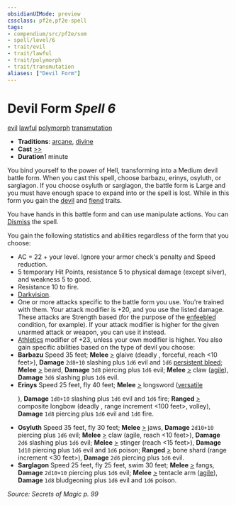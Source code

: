 ```yaml
---
obsidianUIMode: preview
cssclass: pf2e,pf2e-spell
tags:
- compendium/src/pf2e/som
- spell/level/6
- trait/evil
- trait/lawful
- trait/polymorph
- trait/transmutation
aliases: ["Devil Form"]
---
```

# Devil Form *Spell 6*   
[evil](../../Rules/traits/evil.md)  [lawful](../../Rules/traits/lawful.md)  [polymorph](../../Rules/traits/polymorph.md)  [transmutation](../../Rules/traits/transmutation.md)  

- **Traditions**: [arcane](../../Rules/traits/arcane.md), [divine](../../Rules/traits/divine.md)
- **Cast** [>>](../../Rules/core-rulebook/chapter-9-playing-the-game.md#Actions "Two-Action") 
- **Duration**1 minute

You bind yourself to the power of Hell, transforming into a Medium devil battle form. When you cast this spell, choose barbazu, erinys, osyluth, or sarglagon. If you choose osyluth or sarglagon, the battle form is Large and you must have enough space to expand into or the spell is lost. While in this form you gain the [devil](../../Rules/traits/devil.md) and [fiend](../../Rules/traits/fiend.md) traits.

You have hands in this battle form and can use manipulate actions. You can [Dismiss](../../Rules/actions/dismiss.md) the spell.

You gain the following statistics and abilities regardless of the form that you choose:

- AC = 22 + your level. Ignore your armor check's penalty and Speed reduction.
- 5 temporary Hit Points, resistance 5 to physical damage (except silver), and weakness 5 to good.
- Resistance 10 to fire.
- [Darkvision](../../Rules/abilities/darkvision.md).
- One or more attacks specific to the battle form you use. You're trained with them. Your attack modifier is +20, and you use the listed damage. These attacks are Strength based (for the purpose of the [enfeebled](../../Rules/conditions.md#Enfeebled) condition, for example). If your attack modifier is higher for the given unarmed attack or weapon, you can use it instead.
- [Athletics](../skills.md#Athletics) modifier of +23, unless your own modifier is higher. You also gain specific abilities based on the type of devil you choose:
- **Barbazu** Speed 35 feet; **Melee** [>](../../Rules/core-rulebook/chapter-9-playing-the-game.md#Actions "Single Action") glaive (deadly <d8>, forceful, reach <10 feet>), **Damage** `2d8+10` slashing plus `1d6` evil and `1d6` [persistent bleed](../../Rules/conditions.md#Persistent%20Damage); **Melee** [>](../../Rules/core-rulebook/chapter-9-playing-the-game.md#Actions "Single Action") beard, **Damage** `3d8` piercing plus `1d6` evil; **Melee** [>](../../Rules/core-rulebook/chapter-9-playing-the-game.md#Actions "Single Action") claw ([agile](../../Rules/traits/agile.md)), **Damage** `3d6` slashing plus `1d6` evil.
- **Erinys** Speed 25 feet, fly 40 feet; **Melee** [>](../../Rules/core-rulebook/chapter-9-playing-the-game.md#Actions "Single Action") longsword ([versatile <P>](../../Rules/traits/versatile.md)), **Damage** `1d8+10` slashing plus `1d6` evil and `1d6` fire; **Ranged** [>](../../Rules/core-rulebook/chapter-9-playing-the-game.md#Actions "Single Action") composite longbow (deadly <d10>, range increment <100 feet>, volley), **Damage** `1d8` piercing plus `1d6` evil and `1d6` fire.
- **Osyluth** Speed 35 feet, fly 30 feet; **Melee** [>](../../Rules/core-rulebook/chapter-9-playing-the-game.md#Actions "Single Action") jaws, **Damage** `2d10+10` piercing plus `1d6` evil; **Melee** [>](../../Rules/core-rulebook/chapter-9-playing-the-game.md#Actions "Single Action") claw (agile, reach <10 feet>), **Damage** `2d6` slashing plus `1d6` evil; **Melee** [>](../../Rules/core-rulebook/chapter-9-playing-the-game.md#Actions "Single Action") stinger (reach <15 feet>), **Damage** `1d10` piercing plus `1d6` evil and `1d6` poison; **Ranged** [>](../../Rules/core-rulebook/chapter-9-playing-the-game.md#Actions "Single Action") bone shard (range increment <30 feet>), **Damage** `2d6` piercing plus `1d6` evil.
- **Sarglagon** Speed 25 feet, fly 25 feet, swim 30 feet; **Melee** [>](../../Rules/core-rulebook/chapter-9-playing-the-game.md#Actions "Single Action") fangs, **Damage** `2d10+10` piercing plus `1d6` evil; **Melee** [>](../../Rules/core-rulebook/chapter-9-playing-the-game.md#Actions "Single Action") tentacle arm ([agile](../../Rules/traits/agile.md)), **Damage** `1d8` bludgeoning plus `1d6` evil and `1d6` poison.

*Source: Secrets of Magic p. 99*